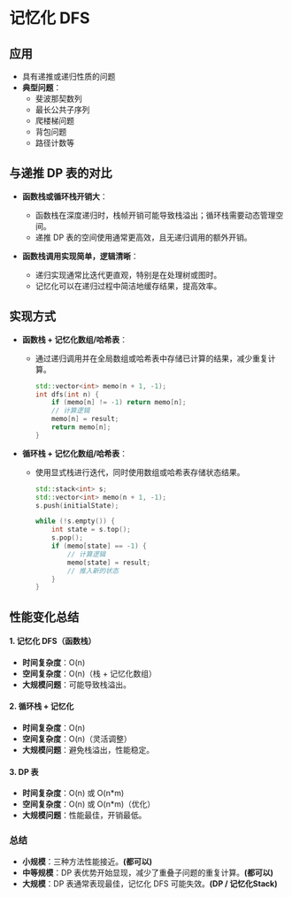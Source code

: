 # 记忆化 DFS

## 应用
- 具有递推或递归性质的问题
- **典型问题**：
  - 斐波那契数列
  - 最长公共子序列
  - 爬楼梯问题
  - 背包问题
  - 路径计数等

## 与递推 DP 表的对比
- **函数栈或循环栈开销大**：
  - 函数栈在深度递归时，栈帧开销可能导致栈溢出；循环栈需要动态管理空间。
  - 递推 DP 表的空间使用通常更高效，且无递归调用的额外开销。

- **函数栈调用实现简单，逻辑清晰**：
  - 递归实现通常比迭代更直观，特别是在处理树或图时。
  - 记忆化可以在递归过程中简洁地缓存结果，提高效率。

## 实现方式
- **函数栈 + 记忆化数组/哈希表**：
  - 通过递归调用并在全局数组或哈希表中存储已计算的结果，减少重复计算。

    ```cpp
    std::vector<int> memo(n + 1, -1);
    int dfs(int n) {
        if (memo[n] != -1) return memo[n];
        // 计算逻辑
        memo[n] = result;
        return memo[n];
    }
    ```

- **循环栈 + 记忆化数组/哈希表**：
  - 使用显式栈进行迭代，同时使用数组或哈希表存储状态结果。

    ```cpp
    std::stack<int> s;
    std::vector<int> memo(n + 1, -1);
    s.push(initialState);
    
    while (!s.empty()) {
        int state = s.top();
        s.pop();
        if (memo[state] == -1) {
            // 计算逻辑
            memo[state] = result;
            // 推入新的状态
        }
    }
    ```



## 性能变化总结
#### 1. 记忆化 DFS（函数栈）
- **时间复杂度**：O(n)
- **空间复杂度**：O(n)（栈 + 记忆化数组）
- **大规模问题**：可能导致栈溢出。

#### 2. 循环栈 + 记忆化
- **时间复杂度**：O(n)
- **空间复杂度**：O(n)（灵活调整）
- **大规模问题**：避免栈溢出，性能稳定。

#### 3. DP 表
- **时间复杂度**：O(n) 或 O(n*m)
- **空间复杂度**：O(n) 或 O(n*m)（优化）
- **大规模问题**：性能最佳，开销最低。

### 总结
- **小规模**：三种方法性能接近。**(都可以)**
- **中等规模**：DP 表优势开始显现，减少了重叠子问题的重复计算。**(都可以)**
- **大规模**：DP 表通常表现最佳，记忆化 DFS 可能失效。**(DP / 记忆化Stack)**

